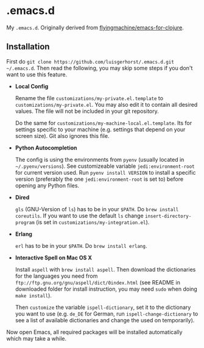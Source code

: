 # .emacs.d

My `.emacs.d`. Originally derived from
[flyingmachine/emacs-for-clojure](https://github.com/flyingmachine/emacs-for-clojure).

## Installation

First do `git clone https://github.com/luisgerhorst/.emacs.d.git
~/.emacs.d`. Then read the following, you may skip some steps if you don't want to use this feature.

-   __Local Config__

    Rename the file `customizations/my-private.el.template` to
    `customizations/my-private.el`. You may also edit it to contain all
    desired values. The file will not be included in your git
    repository.

    Do the same for `customizations/my-machine-local.el.template`. Its
    for settings specific to your machine (e.g. settings that depend on
    your screen size). Git also ignores this file.

-   __Python Autocompletion__

    The config is using the environments from `pyenv` (usually located
    in `~/.pyenv/versions`). See customizeable variable
    `jedi:environment-root` for current version used. Run `pyenv install
    VERSION` to install a specific version (preferably the one
    `jedi:environment-root` is set to) before opening any Python files.

-   __Dired__

    `gls` (GNU-Version of `ls`) has to be in your `$PATH`. Do `brew
    install coreutils`. If you want to use the default `ls` change
    `insert-directory-program` (is set in
    `customizations/my-integration.el`).

-   __Erlang__

    `erl` has to be in your `$PATH`. Do `brew install erlang`.

-   __Interactive Spell on Mac OS X__

    Install `aspell` with `brew install aspell`. Then download the
    dictionaries for the languages you need from
    `ftp://ftp.gnu.org/gnu/aspell/dict/0index.html` (see README in
    downloaded folder for install instruction, you may need `sudo` when
    doing `make install`).

    Then `customize` the variable `ispell-dictionary`, set it to the
    dictionary you want to use (e.g. `de_DE` for German, run
    `ispell-change-dictionary` to see a list of available dictionaries
    and change the used on temporarily).

Now open Emacs, all required packages will be installed automatically
which may take a while.
